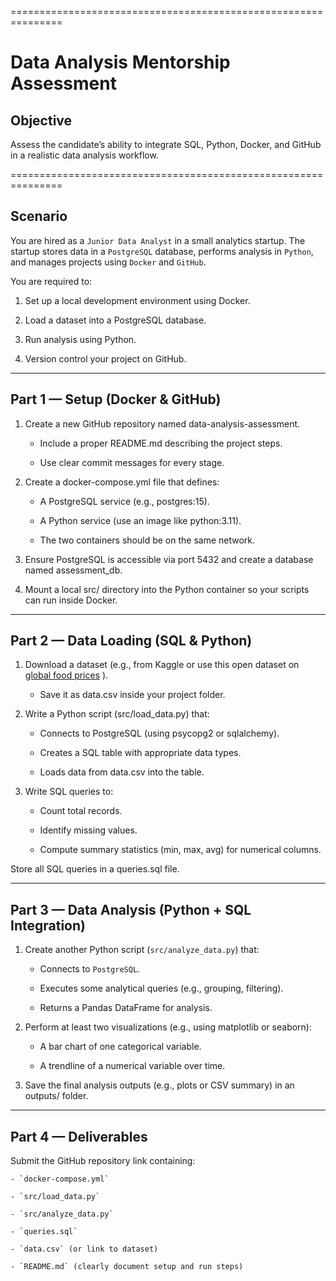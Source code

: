 ===============================================================

# Data Analysis Mentorship Assessment

## Objective

Assess the candidate’s ability to integrate SQL, Python, Docker, and GitHub in a realistic data analysis workflow.

===============================================================

## Scenario

You are hired as a `Junior Data Analyst` in a small analytics startup.
The startup stores data in a `PostgreSQL` database, performs analysis in `Python`, and manages projects using `Docker` and `GitHub`.

You are required to:

1. Set up a local development environment using Docker.

2. Load a dataset into a PostgreSQL database.

3. Run analysis using Python.

4. Version control your project on GitHub.

---------------------------------------------------------

## Part 1 — Setup (Docker & GitHub)

1. Create a new GitHub repository named data-analysis-assessment.

    - Include a proper README.md describing the project steps.

    - Use clear commit messages for every stage.

2. Create a docker-compose.yml file that defines:

    - A PostgreSQL service (e.g., postgres:15).

    - A Python service (use an image like python:3.11).

    - The two containers should be on the same network.

3. Ensure PostgreSQL is accessible via port 5432 and create a database named assessment_db.

4. Mount a local src/ directory into the Python container so your scripts can run inside Docker.

-----------------------------------------------------------

## Part 2 — Data Loading (SQL & Python)

1. Download a dataset (e.g., from Kaggle
 or use this open dataset on [global food prices](https://www.kaggle.com/datasets/jocelyndumlao/global-food-prices/croissant/download)
).

    - Save it as data.csv inside your project folder.

2. Write a Python script (src/load_data.py) that:

    - Connects to PostgreSQL (using psycopg2 or sqlalchemy).

    - Creates a SQL table with appropriate data types.

    - Loads data from data.csv into the table.
    
3. Write SQL queries to:

    - Count total records.

    - Identify missing values.

    - Compute summary statistics (min, max, avg) for numerical columns.

Store all SQL queries in a queries.sql file.

----------------------------------------------------

## Part 3 — Data Analysis (Python + SQL Integration)

1. Create another Python script (`src/analyze_data.py`) that:

    - Connects to `PostgreSQL`.

    - Executes some analytical queries (e.g., grouping, filtering).

    - Returns a Pandas DataFrame for analysis.

2. Perform at least two visualizations (e.g., using matplotlib or seaborn):

    - A bar chart of one categorical variable.

    - A trendline of a numerical variable over time.

3. Save the final analysis outputs (e.g., plots or CSV summary) in an outputs/ folder.

-------------------------------------

## Part 4 — Deliverables

Submit the GitHub repository link containing:

    - `docker-compose.yml`

    - `src/load_data.py`

    - `src/analyze_data.py`

    - `queries.sql`

    - `data.csv` (or link to dataset)

    - `README.md` (clearly document setup and run steps)